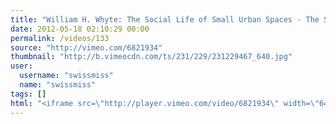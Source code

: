 ```yaml
---
title: "William H. Whyte: The Social Life of Small Urban Spaces - The Street Corner"
date: 2012-05-18 02:10:29 00:00
permalink: /videos/133
source: "http://vimeo.com/6821934"
thumbnail: "http://b.vimeocdn.com/ts/231/229/231229467_640.jpg"
user:
  username: "swissmiss"
  name: "swissmiss"
tags: []
html: "<iframe src=\"http://player.vimeo.com/video/6821934\" width=\"640\" height=\"480\" frameborder=\"0\" webkitallowfullscreen mozallowfullscreen allowfullscreen></iframe>"
---
```


